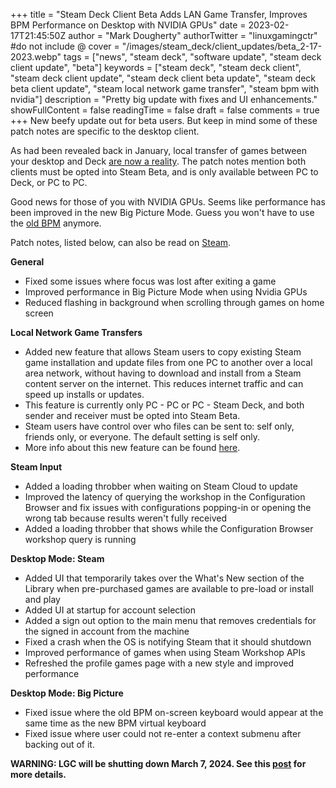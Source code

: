 +++
title = "Steam Deck Client Beta Adds LAN Game Transfer, Improves BPM Performance on Desktop with NVIDIA GPUs"
date = 2023-02-17T21:45:50Z
author = "Mark Dougherty"
authorTwitter = "linuxgamingctr" #do not include @
cover = "/images/steam_deck/client_updates/beta_2-17-2023.webp"
tags = ["news", "steam deck", "software update", "steam deck client update", "beta"]
keywords = ["steam deck", "steam deck client", "steam deck client update", "steam deck client beta update", "steam deck beta client update", "steam local network game transfer", "steam bpm with nvidia"]
description = "Pretty big update with fixes and UI enhancements."
showFullContent = false
readingTime = false
draft = false
comments = true
+++
New beefy update out for beta users. But keep in mind some of these patch notes are specific to the desktop client.

As had been revealed back in January, local transfer of games between your desktop and Deck [are now a reality](https://linuxgamingcentral.com/posts/steam-p2p-coming-soon/). The patch notes mention both clients must be opted into Steam Beta, and is only available between PC to Deck, or PC to PC.

Good news for those of you with NVIDIA GPUs. Seems like performance has been improved in the new Big Picture Mode. Guess you won't have to use the [old BPM](https://linuxgamingcentral.com/posts/rip-old-bpm/) anymore.

Patch notes, listed below, can also be read on [Steam](https://store.steampowered.com/news/app/1675200/view/3673285123502439065).  

**General**
- Fixed some issues where focus was lost after exiting a game
- Improved performance in Big Picture Mode when using Nvidia GPUs
- Reduced flashing in background when scrolling through games on home screen

**Local Network Game Transfers**
- Added new feature that allows Steam users to copy existing Steam game installation and update files from one PC to another over a local area network, without having to download and install from a Steam content server on the internet. This reduces internet traffic and can speed up installs or updates.
- This feature is currently only PC - PC or PC - Steam Deck, and both sender and receiver must be opted into Steam Beta.
- Steam users have control over who files can be sent to: self only, friends only, or everyone. The default setting is self only.
- More info about this new feature can be found [here](https://help.steampowered.com/en/faqs/view/46BD-6BA8-B012-CE43).

**Steam Input**
- Added a loading throbber when waiting on Steam Cloud to update 
- Improved the latency of querying the workshop in the Configuration Browser and fix issues with configurations popping-in or opening the wrong tab because results weren't fully received
- Added a loading throbber that shows while the Configuration Browser workshop query is running

**Desktop Mode: Steam**
- Added UI that temporarily takes over the What's New section of the Library when pre-purchased games are available to pre-load or install and play
- Added UI at startup for account selection
- Added a sign out option to the main menu that removes credentials for the signed in account from the machine
- Fixed a crash when the OS is notifying Steam that it should shutdown
- Improved performance of games when using Steam Workshop APIs
- Refreshed the profile games page with a new style and improved performance

**Desktop Mode: Big Picture**
- Fixed issue where the old BPM on-screen keyboard would appear at the same time as the new BPM virtual keyboard
- Fixed issue where user could not re-enter a context submenu after backing out of it.

**WARNING: LGC will be shutting down March 7, 2024. See this [post](https://linuxgamingcentral.com/posts/the-end-of-lgc/) for more details.**
